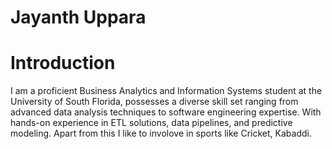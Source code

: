 # Jayanth Uppara
# Introduction

 I am a proficient Business Analytics and Information Systems student at the University of South Florida, possesses a diverse skill set ranging from advanced data analysis techniques to software engineering expertise. With hands-on experience in ETL solutions, data pipelines, and predictive modeling. Apart from this I like to involove in sports like Cricket, Kabaddi. 

